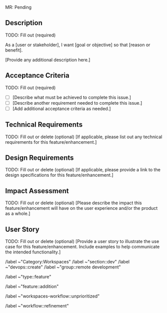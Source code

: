 MR: Pending
<!--
The first line of this issue description must be one of the following:

1. `MR: Pending`
2. `MR: <MR link with trailing +>`,
3. If there are multiple MRs:
   ```
   MRs:
   - <MR 1 link with trailing +>`
   - <MR 2 link with trailing +>`
   - ...
   ```
4. `MR: No MR`

...and the first description line of the MR should be `Issue: <Issue link with trailing +>` 

For more context, see:
https://about.gitlab.com/handbook/engineering/development/dev/create/ide/index.html#relationship-of-issues-to-mrs
-->

<!--
The following sections should be filled out as part of the refinement process before the issue is prioritized.

For more context, see:
https://about.gitlab.com/handbook/engineering/development/dev/create/ide/#2-pre-iteration-planning-meeting
-->

## Description

TODO: Fill out (required)

As a [user or stakeholder], I want [goal or objective] so that [reason or benefit].

[Provide any additional description here.]

## Acceptance Criteria

TODO: Fill out (required)
- [ ] [Describe what must be achieved to complete this issue.]
- [ ] [Describe another requirement needed to complete this issue.]
- [ ] [Add additional acceptance criteria as needed.]

## Technical Requirements

TODO: Fill out or delete (optional)
[If applicable, please list out any technical requirements for this feature/enhancement.]

## Design Requirements

TODO: Fill out or delete (optional)
[If applicable, please provide a link to the design specifications for this feature/enhancement.]

## Impact Assessment

TODO: Fill out or delete (optional)
[Please describe the impact this feature/enhancement will have on the user experience and/or the product as a whole.]

## User Story

TODO: Fill out or delete (optional)
[Provide a user story to illustrate the use case for this feature/enhancement. Include examples to help communicate the intended functionality.]


/label ~"Category:Workspaces"
/label  ~"section::dev"
/label  ~"devops::create"
/label  ~"group::remote development"

<!-- Replace with other type, e.g. bug or maintenance, if appropriate -->
/label ~"type::feature"
<!-- Replace with other subtype if appropriate -->
/label ~"feature::addition"

<!-- By default, all issues start in the unprioritized status. See https://handbook.gitlab.com/handbook/engineering/development/dev/create/remote-development/#-planning-process -->
/label  ~"workspaces-workflow::unprioritized"

<!-- For simplicity and to avoid triage bot warnings about missing workflow labels, we will default to issues starting at the refinement phase --> 
/label ~"workflow::refinement"
